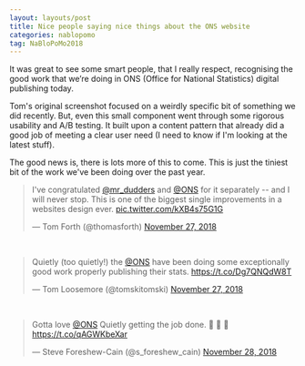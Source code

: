 ```yaml
---
layout: layouts/post
title: Nice people saying nice things about the ONS website
categories: nablopomo
tag: NaBloPoMo2018
---
```



<p class="lede">It was great to see some smart people, that I really respect, recognising the good work that we’re doing in ONS (Office for National Statistics) digital publishing today.</p>

Tom's original screenshot focused on a weirdly specific bit of something we did recently. But, even this small component went through some rigorous usability and A/B testing. It built upon a content pattern that already did a good job of meeting a clear user need (I need to know if I'm looking at the latest stuff).

The good news is, there is lots more of this to come. This is just the tiniest bit of the work we've been doing over the past year.

<blockquote class="twitter-tweet" data-lang="en"><p lang="en" dir="ltr">I&#39;ve congratulated <a href="https://twitter.com/mr_dudders?ref_src=twsrc%5Etfw">@mr_dudders</a> and <a href="https://twitter.com/ONS?ref_src=twsrc%5Etfw">@ONS</a> for it separately -- and I will never stop. This is one of the biggest single improvements in a websites design ever. <a href="https://t.co/kXB4s75G1G">pic.twitter.com/kXB4s75G1G</a></p>&mdash; Tom Forth (@thomasforth) <a href="https://twitter.com/thomasforth/status/1067360583706652672?ref_src=twsrc%5Etfw">November 27, 2018</a></blockquote>
<script async src="https://platform.twitter.com/widgets.js" charset="utf-8"></script>

<br>

<blockquote class="twitter-tweet" data-lang="en"><p lang="en" dir="ltr">Quietly (too quietly!) the <a href="https://twitter.com/ONS?ref_src=twsrc%5Etfw">@ONS</a> have been doing some exceptionally good work properly publishing their stats. <a href="https://t.co/Dg7QNQdW8T">https://t.co/Dg7QNQdW8T</a></p>&mdash; Tom Loosemore (@tomskitomski) <a href="https://twitter.com/tomskitomski/status/1067535685559701505?ref_src=twsrc%5Etfw">November 27, 2018</a></blockquote>
<script async src="https://platform.twitter.com/widgets.js" charset="utf-8"></script>

<br>

<blockquote class="twitter-tweet" data-lang="en"><p lang="en" dir="ltr">Gotta love <a href="https://twitter.com/ONS?ref_src=twsrc%5Etfw">@ONS</a> Quietly getting the job done. 👏 👏 👏 <a href="https://t.co/qAGWKbeXar">https://t.co/qAGWKbeXar</a></p>&mdash; Steve Foreshew-Cain (@s_foreshew_cain) <a href="https://twitter.com/s_foreshew_cain/status/1067737646229872640?ref_src=twsrc%5Etfw">November 28, 2018</a></blockquote>
<script async src="https://platform.twitter.com/widgets.js" charset="utf-8"></script>
